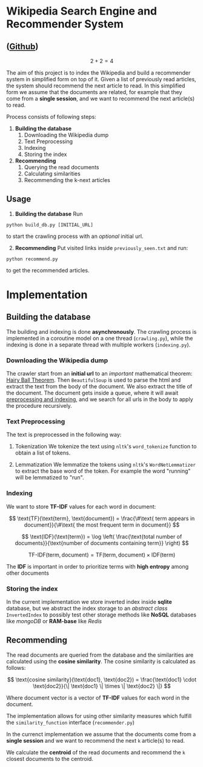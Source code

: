 # Wikipedia Search Engine and Recommender System 

## ([Github](https://github.com/shhhQuiettt/wikipedia-search-engine))

$$2 + 2 = 4$$


The aim of this project is to index the Wikipedia and build a recommender system in simplified form on top of it.
Given a list of previously read articles, the system should recommend the next article to read.
In this simplified form we assume that the documents are related, for example that they come from a **single session**, and we want to recommend the next article(s) to read.

Process consists of following steps:

1. **Building the database**
    1. Downloading the Wikipedia dump 
    3. Text Preprocessing
    3. Indexing
    4. Storing the index
2. **Recommending**
    1. Querying the read documents
    2. Calculating similarities
    3. Recommending the k-next articles

## Usage

1. **Building the database**
Run 
```
python build_db.py [INITIAL_URL]
```
to start the crawling process with an *optional* initial url.

2. **Recommending**
Put visited links inside `previously_seen.txt` and run: 
```
python recommend.py
```
to get the recommended articles.

# Implementation


## Building the database
The building and indexing is done **asynchronously**. The crawling process is implemented in a coroutine model on a one thread (`crawling.py`), while the indexing is done in a separate thread with multiple workers (`indexing.py`). 

### Downloading the Wikipedia dump

The crawler start from an **initial url** to an _important_ mathematical theorem: [Hairy Ball Theorem](https://en.wikipedia.org/wiki/Hairy_ball_theorem). Then `BeautifulSoup` is used to parse the html and extract the text from the body of the document. We also extract the title of the document. The document gets inside a queue, where it will await [preprocessing and indexing](), and we search for all urls in the body to apply the procedure recursively.

### Text Preprocessing

The text is preprocessed in the following way:
1. Tokenization
We tokenize the text using `nltk`'s `word_tokenize` function to obtain a list of tokens.

2. Lemmatization
We lemmatize the tokens using `nltk`'s `WordNetLemmatizer` to extract the base word of the token.
For example the word "running" will be lemmatized to "run".

### Indexing
We want to store **TF-IDF** values for each word in document:

$$ \text{TF}(\text{term}, \text{document}) = \frac{\#\text{ term appears in document}}{\#\text{ the most frequent term in document}} $$


$$ \text{IDF}(\text{term}) = \log \left( \frac{\text{total number of documents}}{\text{number of documents containing term}} \right) $$ 


$$ \text{TF-IDF}(\text{term}, \text{document}) = \text{TF}(\text{term}, \text{document}) \times \text{IDF}(\text{term}) $$

The **IDF** is important in order to prioritize terms with **high entropy** among other documents

### Storing the index
In the current implementation we store inverted index inside **sqlite** database, but we abstract the index storage to an *abstract class* `InvertedIndex` to possibly test other storage methods like **NoSQL** databases like *mongoDB* or **RAM-base** like *Redis*

## Recommending

The read documents are queried from the database and the similarities are calculated using the **cosine similarity**. The cosine similarity is calculated as follows:

$$ \text{cosine similarity}(\text{doc1}, \text{doc2}) = \frac{\text{doc1} \cdot \text{doc2}}{\| \text{doc1} \| \times \| \text{doc2} \|} $$

Where document vector is a vector of **TF-IDF** values for each word in the document.

The implementation allows for using other similarity measures which fulfill the `similarity_function` interface (`recommender.py`)

In the currenct implementation we assume that the documents come from a **single session** and we want to recommend the next `k` article(s) to read. 

We calculate the **centroid** of the read documents and recommend the `k` closest documents to the centroid.




























